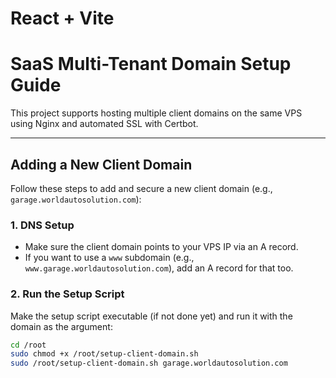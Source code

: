 # React + Vite

# SaaS Multi-Tenant Domain Setup Guide

This project supports hosting multiple client domains on the same VPS using Nginx and automated SSL with Certbot.

---

## Adding a New Client Domain

Follow these steps to add and secure a new client domain (e.g., `garage.worldautosolution.com`):

### 1. DNS Setup

- Make sure the client domain points to your VPS IP via an A record.
- If you want to use a `www` subdomain (e.g., `www.garage.worldautosolution.com`), add an A record for that too.

### 2. Run the Setup Script

Make the setup script executable (if not done yet) and run it with the domain as the argument:

```bash
cd /root
sudo chmod +x /root/setup-client-domain.sh
sudo /root/setup-client-domain.sh garage.worldautosolution.com
